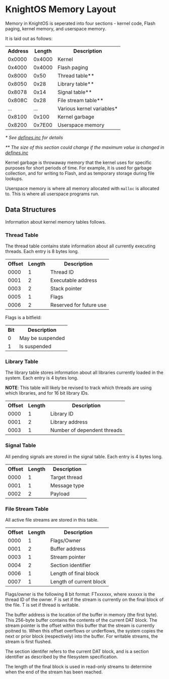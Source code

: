 # KnightOS Memory Layout

Memory in KnightOS is seperated into four sections - kernel code, Flash paging, kernel memory, and userspace memory.

It is laid out as follows:

<table>
    <th>Address</th><th>Length</th><th>Description</th>
    <tr><td>0x0000</td><td>0x4000</td><td>Kernel</td></tr>
    <tr><td>0x4000</td><td>0x4000</td><td>Flash paging</td></tr>
    <tr><td>0x8000</td><td>0x50</td><td>Thread table**</td></tr>
    <tr><td>0x8050</td><td>0x28</td><td>Library table**</td></tr>
    <tr><td>0x8078</td><td>0x14</td><td>Signal table**</td></tr>
    <tr><td>0x808C</td><td>0x28</td><td>File stream table**</td></tr>
    <tr><td>...</td><td>...</td><td>Various kernel variables*</td></tr>
    <tr><td>0x8100</td><td>0x100</td><td>Kernel garbage</td></tr>
    <tr><td>0x8200</td><td>0x7E00</td><td>Userspace memory</td></tr>
</table>

_\* See [defines.inc](https://github.com/KnightSoft/KnightOS/blob/master/inc/defines.inc#L66) for details_

_\*\* The size of this section could change if the maximum value is changed in [defines.inc](https://github.com/KnightSoft/KnightOS/blob/master/inc/defines.inc#L66")_

Kernel garbage is throwaway memory that the kernel uses for specific purposes for short periods of time. For example, it is used
for garbage collection, and for writing to Flash, and as temporary storage during file lookups.

Userspace memory is where all memory allocated with `malloc` is allocated to. This is where all userspace programs run.

## Data Structures

Information about kernel memory tables follows.

### Thread Table

The thread table contains state information about all currently executing threads. Each entry is 8 bytes long.

<table>
    <th>Offset</th><th>Length</th><th>Description</th>
    <tr><td>0000</td><td>1</td><td>Thread ID</td></tr>
    <tr><td>0001</td><td>2</td><td>Executable address</td></tr>
    <tr><td>0003</td><td>2</td><td>Stack pointer</td></tr>
    <tr><td>0005</td><td>1</td><td>Flags</td></tr>
    <tr><td>0006</td><td>2</td><td>Reserved for future use</td></tr>
</table>

Flags is a bitfield:

<table>
    <th>Bit</th><th>Description</th>
    <tr><td>0</td><td>May be suspended</td></tr>
    <tr><td>1</td><td>Is suspended</td></tr>
</table>

### Library Table

The library table stores information about all libraries currently loaded in the system. Each entry is 4 bytes long.

**NOTE**: This table will likely be revised to track which threads are using which libraries, and for 16 bit library IDs.

<table>
    <th>Offset</th><th>Length</th><th>Description</th>
    <tr><td>0000</td><td>1</td><td>Library ID</td></tr>
    <tr><td>0001</td><td>2</td><td>Library address</td></tr>
    <tr><td>0003</td><td>1</td><td>Number of dependent threads</td></tr>
</table>

### Signal Table

All pending signals are stored in the signal table. Each entry is 4 bytes long.

<table>
    <th>Offset</th><th>Length</th><th>Description</th>
    <tr><td>0000</td><td>1</td><td>Target thread</td></tr>
    <tr><td>0001</td><td>1</td><td>Message type</td></tr>
    <tr><td>0002</td><td>2</td><td>Payload</td></tr>
</table>

### File Stream Table

All active file streams are stored in this table.

<table>
    <th>Offset</th><th>Length</th><th>Description</th>
    <tr><td>0000</td><td>1</td><td>Flags/Owner</td></tr>
    <tr><td>0001</td><td>2</td><td>Buffer address</td></tr>
    <tr><td>0003</td><td>1</td><td>Stream pointer</td></tr>
    <tr><td>0004</td><td>2</td><td>Section identifier</td></tr>
    <tr><td>0006</td><td>1</td><td>Length of final block</td></tr>
    <tr><td>0007</td><td>1</td><td>Length of current block</td></tr>
</table>

Flags/owner is the following 8 bit format: FTxxxxxx, where xxxxxx is the thread ID of the owner. F is set if the stream is currently on the
final block of the file. T is set if thread is writable.

The buffer address is the location of the buffer in memory (the first byte). This 256-byte buffer contains the contents of the current DAT
block. The stream pointer is the offset within this buffer that the stream is currently poitned to. When this offset overflows or underflows,
the system copies the next or prior block (respectively) into the buffer. For writable streams, the stream is first flushed.

The section identifer refers to the current DAT block, and is a section identifier as described by the filesystem specification.

The length of the final block is used in read-only streams to determine when the end of the stream has been reached.
